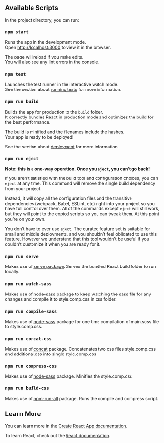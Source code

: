 ## Available Scripts

In the project directory, you can run:

### `npm start`

Runs the app in the development mode.<br />
Open [http://localhost:3000](http://localhost:3000) to view it in the browser.

The page will reload if you make edits.<br />
You will also see any lint errors in the console.

### `npm test`

Launches the test runner in the interactive watch mode.<br />
See the section about [running tests](https://facebook.github.io/create-react-app/docs/running-tests) for more information.

### `npm run build`

Builds the app for production to the `build` folder.<br />
It correctly bundles React in production mode and optimizes the build for the best performance.

The build is minified and the filenames include the hashes.<br />
Your app is ready to be deployed!

See the section about [deployment](https://facebook.github.io/create-react-app/docs/deployment) for more information.

### `npm run eject`

**Note: this is a one-way operation. Once you `eject`, you can’t go back!**

If you aren’t satisfied with the build tool and configuration choices, you can `eject` at any time. This command will remove the single build dependency from your project.

Instead, it will copy all the configuration files and the transitive dependencies (webpack, Babel, ESLint, etc) right into your project so you have full control over them. All of the commands except `eject` will still work, but they will point to the copied scripts so you can tweak them. At this point you’re on your own.

You don’t have to ever use `eject`. The curated feature set is suitable for small and middle deployments, and you shouldn’t feel obligated to use this feature. However we understand that this tool wouldn’t be useful if you couldn’t customize it when you are ready for it.

### `npm run serve`

Makes use of [serve package](https://www.npmjs.com/package/serve). Serves the bundled React build folder to run locally.

### `npm run watch-sass`

Makes use of [node-sass](https://www.npmjs.com/package/node-sass) package to keep watching the sass file for any changes and compile it to style.comp.css in css folder.

### `npm run compile-sass`

Makes use of [node-sass](https://www.npmjs.com/package/node-sass) package for one time compilation of main.scss file to style.comp.css.

### `npm run concat-css`

Makes use of [concat](https://www.npmjs.com/package/concat) package. Concatenates two css files style.comp.css and additional.css into single style.comp.css

### `npm run compress-css`

Makes use of [node-sass](https://www.npmjs.com/package/node-sass) package. Minifies the style.comp.css

### `npm run build-css`

Makes use of [npm-run-all](https://www.npmjs.com/package/npm-run-all) package. Runs the compile and compress script.

## Learn More

You can learn more in the [Create React App documentation](https://facebook.github.io/create-react-app/docs/getting-started).

To learn React, check out the [React documentation](https://reactjs.org/).
